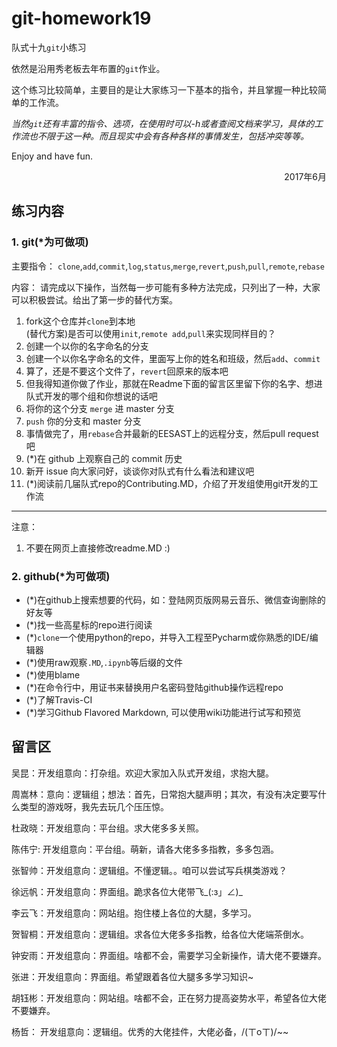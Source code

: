 ﻿# git-homework19
队式十九`git`小练习

依然是沿用秀老板去年布置的`git`作业。

这个练习比较简单，主要目的是让大家练习一下基本的指令，并且掌握一种比较简单的工作流。

*当然`git`还有丰富的指令、选项，在使用时可以-h或者查阅文档来学习，具体的工作流也不限于这一种。而且现实中会有各种各样的事情发生，包括冲突等等。*

Enjoy and have fun.
<div align = "right">2017年6月</div>

## 练习内容

### 1. git(*为可做项)

主要指令：
`clone`,`add`,`commit`,`log`,`status`,`merge`,`revert`,`push`,`pull`,`remote`,`rebase`

内容：
请完成以下操作，当然每一步可能有多种方法完成，只列出了一种，大家可以积极尝试。给出了第一步的替代方案。
1. fork这个仓库并`clone`到本地  
(替代方案)是否可以使用`init`,`remote add`,`pull`来实现同样目的？
2. 创建一个以你的名字命名的分支
3. 创建一个以你名字命名的文件，里面写上你的姓名和班级，然后`add`、`commit`
4. 算了，还是不要这个文件了，`revert`回原来的版本吧
5. 但我得知道你做了作业，那就在Readme下面的留言区里留下你的名字、想进队式开发的哪个组和你想说的话吧
6. 将你的这个分支 `merge` 进 master 分支
7. `push` 你的分支和 master 分支
8. 事情做完了，用`rebase`合并最新的EESAST上的远程分支，然后pull request吧
9. (*)在 github 上观察自己的 commit 历史
10. 新开 issue 向大家问好，谈谈你对队式有什么看法和建议吧
11. (*)阅读前几届队式repo的Contributing.MD，介绍了开发组使用git开发的工作流

---
注意：
1. 不要在网页上直接修改readme.MD :)

### 2. github(*为可做项)

- (*)在github上搜索想要的代码，如：登陆网页版网易云音乐、微信查询删除的好友等
- (*)找一些高星标的repo进行阅读
- (*)`clone`一个使用python的repo，并导入工程至Pycharm或你熟悉的IDE/编辑器
- (*)使用raw观察`.MD`,`.ipynb`等后缀的文件
- (*)使用blame
- (*)在命令行中，用证书来替换用户名密码登陆github操作远程repo
- (*)了解Travis-CI
- (*)学习Github Flavored Markdown, 可以使用wiki功能进行试写和预览


## 留言区
吴昆：开发组意向：打杂组。欢迎大家加入队式开发组，求抱大腿。

周嵩林：意向：逻辑组；想法：首先，日常抱大腿声明；其次，有没有决定要写什么类型的游戏呀，我先去玩几个压压惊。

杜政晓：开发组意向：平台组。求大佬多多关照。

陈伟宁: 开发组意向：平台组。萌新，请各大佬多多指教，多多包涵。

张智帅：开发组意向：逻辑组。不懂逻辑。。咱可以尝试写兵棋类游戏？

徐远帆：开发组意向：界面组。跪求各位大佬带飞_(:з」∠)_

李云飞：开发组意向：网站组。抱住楼上各位的大腿，多学习。

贺智桐：开发组意向：逻辑组。求各位大佬多多指教，给各位大佬端茶倒水。

钟安雨：开发组意向：界面组。啥都不会，需要学习全新操作，请大佬不要嫌弃。

张进：开发组意向：界面组。希望跟着各位大腿多多学习知识~

胡钰彬：开发组意向：网站组。啥都不会，正在努力提高姿势水平，希望各位大佬不要嫌弃。

杨哲：  开发组意向：逻辑组。优秀的大佬挂件，大佬必备，/(ㄒoㄒ)/~~
